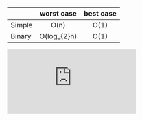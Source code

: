 |         |  worst case | best case |
|---------|:-----------:|:---------:|
| Simple  |     O(n)    |    O(1)   |
| Binary  | O(log_{2}n) |    O(1)   |

![img](http://latex.codecogs.com/svg.latex?%5Cfrac%7B%5Csigma%7D%7B%5Cmu%7D)